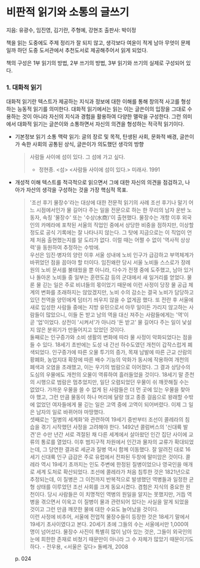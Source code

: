 
# 비판적 읽기와 소통의 글쓰기

지음: 유광수, 임진영, 김기란, 주형예, 강현조
출판사: 박이정

책을 읽는 도중에도 주제 정리가 잘 되지 않고, 생각보다 여윤이 적게 남아 무엇이 문제일까 하던 도중 도서관에서 추천도서로 제공해주어서 읽게 되었다.

책의 구성은 1부 읽기의 방법, 2부 쓰기의 방법, 3부 읽기와 쓰기의 실제로 구성되어 있다.

### 1. 대화적 읽기

대화적 읽기란 텍스트가 제공하는 지식과 정보에 대한 이해를 통해 창의적 사고를 형성하는 능동적 읽기를 의미한다. 대화적 읽기에서는 읽는 이는 글쓴이의 입장을 그대로 수용하는 것이 아니라 자신의 지식과 경험을 활용하여 다양한 맬락을 구성한다. 그런 의미에서 대화적 읽기는 글쓴이와 소통하면서 자신의 의견을 형성하는 적극적 읽기이다. 

- 기본정보 읽기
  소통 맥락 읽기: 글의 장르 및 목적, 탄생된 사회, 문화적 배경, 글쓴이가 속한 사회의 공통된 상식, 글쓴이가 의도했던 생각의 방향
  
  > 사람들 사이에 섬이 있다. 그 섬에 가고 싶다. 
  > - 정현종. <섬> <사람들 사이에 섬이 있다.> 미래사. 1991

 - 개성적 이해
  텍스트를 적극적으로 읽으면서 그에 대한 자신의 의견을 점검하고, 나아가 자산의 생각을 구성하는 것을 가장 핵심적 목표.
    > '조선 후기 물장수'라는 대상에 대한 전문적 읽기의 사례
    > 조선 후기나 말기 어느 시점에서인가 물 길어다 주는 일을 전문으로 하는 한 무리의 남자 운반 노동자, 속칭 '물장수' 또는 '수상(水商)'이 출현했다. 물장수는 개항 이후 외국인의 카메라에 포착된 서울의 직업인 중에서 상당한 비중을 점하지만, 이상할 정도로 공식 기록에는 잘 나타나지 않는다. 그 탓에 지금으로는 이 직업이 언제 처음 출현했는지를 알 도리가 없다. 이럴 때는 어쩔 수 없이 '역사적 상상력'을 동원하여 추정하는 수밖에.  
    > 우선은 임진·병자의 양란 이후 서울 성내에 노비 인구가 급감하고 부역체계가 바뀌었던 점을 꼽아야 할 터이다. 임진왜란 당시 서울 노비들 스스로가 장례원의 노비 문서를 불태웠을 뿐 아니라, 다수가 전쟁 중에 도주했고, 남아 있거나 돌아온 노비들 중 일부는 훈련도감 등의 군대에서 새 일거리를 얻었다. 물론 물 긷는 일은 주로 비녀들의 몫이었기 때문에 이런 사정이 당장 물 공급 체계의 변화를 초래하지는 않았겠지만, 노비 수의 감소는 결국 노비가 담당하고 있던 천역을 양민에게 덤터기 씌우지 않을 수 없게끔 했다. 또 전란 후 서울에 새로 입성한 사람들 중에는 지방 유민으로서 아무 일이든 가리지 않고하는 사람들이 많았으니, 이들 돈 받고 남의 역을 대신 져주는 사람들에게는 '역'이 곧 '업'이었다. 상전이 '시켜서'가 아니라 '돈 받고' 물 길어다 주는 일이 낯설지 않은 분위기가 만들어지고 있었던 것이다.   
    >  둘째로는 인구증가와 소비 생활의 변화에 따라 물 사정이 악화되었다는 점을 들 수 있다. 18세기 초반에는 도성 내 간선 하수도였던 개천이 갑작스럽게 폐색되었다. 인구증가에 따른 오물 투기의 증가, 목재 남발에 따른 근교 산람의 황폐화, 농업지대 확장에 따른 배수 기능의 악화가 동시에 작용하여 개천의 폐색과 오염을 초래했고, 이는 우기의 범람으로 이어졌다. 그 결과 상당수의 도심의 우물에도 개천의 오물이 역류하여 흘러들었을 것이다. 18세기 말 준천의 시행으로 범람은 멈추었지만, 일단 오렴되었던 우물이 쉬 깨끗해질 수는 없었다. 가까운 우물을 쓸 수 없게 된 사람들은 더 먼 곳에 있는 우물을 찾아야 했고, 그런 만큼 물동이 하나 머리에 달랑 얹고 종종 걸음으로 왕래할 수밖에 없었던 여자들에게 물 긷는 일은 고역 중에 고역이 되어버렸다. 이제 그 일은 남자의 일로 바뀌어야 마땅했다.   
    >  셋째로는 '질병의 세계화'와 관련하여 19세기 중반부터 조선이 콜레라의 침습을 겪기 시작했던 사정을 고려해야 한다. 1492년 콜럼버스의 '신대륙 발견'은 수만 년간 서로 격절된 채 다른 세계에서 살아왔던 인간 집단 사이에 교류의 통로를 열었다. 이후 범지구적 차원에서 인간과 물자의 교류가 확대되었는데, 그 당연한 결과로 세균과 질병 역시 함께 이동했다. 잘 알려진 대로 16세기 신대륙 인구 급감은 주로 유럽에서 전파된 두창에 말미암은 것이다. 콜레라 역시 19세기 초까지는 인도 주변에 한정된 질병이었으나 영국인을 매개로 세계 도처로 확산되었다. 조선에 콜레라가 처음 침투한 것은 1821년으로 추정되는데, 이 질병은 그 이전까지 반복적으로 발생했던 역병들과 일정한 균형 상태를 이루었던 조선 사회를 크게 동요시켰다. 겸험은 지식의 중요한 원천이다. 당시 사람들은 이 치명적인 역병의 원일을 알지는 못했지만, 거듭 역병을 겪으면서 이욱고 이 질병이 물과 관련되어 있다는 사실을 알게 되었을 것이고 그런 만큼 깨끗한 물에 대한 수요도 늘어났을 것이다.   
    > 이런 사정에 비추어, 서울에 전업적 물장수들이 등장한 것은 18세기 말에서 19세기 초사이였다고 본다. 20세기 초에 그들의 수는 서울에서만 1,000여 명이 넘어섰다. 물장수 사진이 특별히 많이 남아 있는 것은, 그들이 외국인의 눈에 희한한 존재로 비쳤기 때문만이 아니라 그 수 자체가 많았기 때문이기도 하다. - 전우용, <서울은 깊다> 돌베개, 2008

    p. 024 
